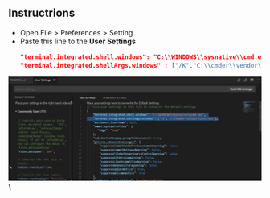 ## Instructrions
- Open File > Preferences > Setting
- Paste this line to the **User Settings**
  ```json
  "terminal.integrated.shell.windows": "C:\\WINDOWS\\sysnative\\cmd.exe",
  "terminal.integrated.shellArgs.windows" : ["/K","C:\\cmder\\vendor\\init.bat"]
  ```

![Image](../img/cmder_vscode.png)\